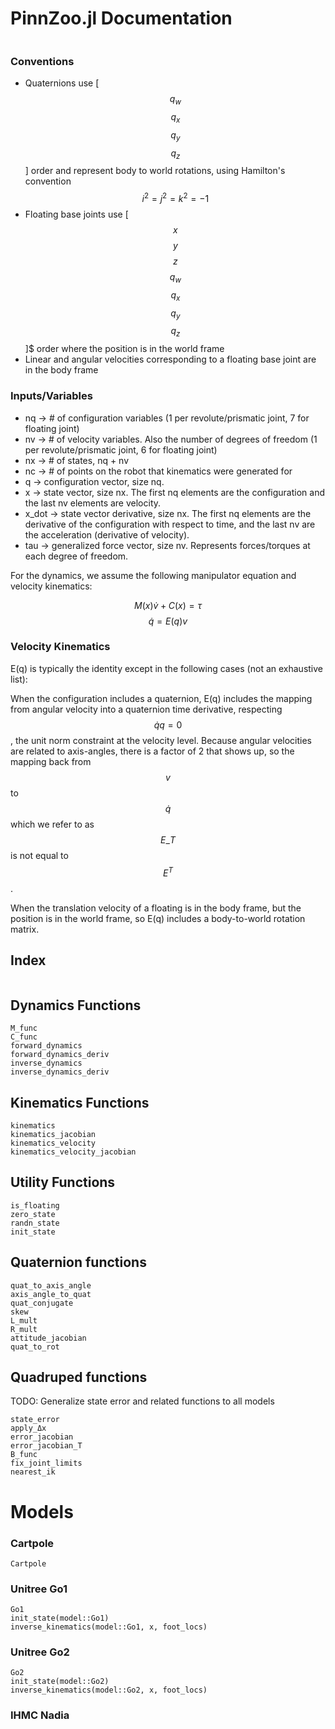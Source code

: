 # PinnZoo.jl Documentation

```@contents
```

### Conventions
- Quaternions use \[$$q_w$$ $$q_x$$ $$q_y$$ $$q_z$$\] order and represent body to world rotations, using Hamilton's convention $$i^2 = j^2 = k^2 = -1$$
- Floating base joints use \[$$x$$ $$y$$ $$z$$ $$q_w$$ $$q_x$$ $$q_y$$ $$q_z$$\]$ order where the position is in the world frame
- Linear and angular velocities corresponding to a floating base joint are in the body frame

### Inputs/Variables
- nq $\rightarrow$ # of configuration variables (1 per revolute/prismatic joint, 7 for floating joint)
- nv $\rightarrow$ # of velocity variables. Also the number of degrees of freedom (1 per revolute/prismatic joint, 6 for floating joint)
- nx $\rightarrow$ # of states, nq + nv
- nc $\rightarrow$ # of points on the robot that kinematics were generated for
- q $\rightarrow$ configuration vector, size nq.
- x $\rightarrow$ state vector, size nx. The first nq elements are the configuration and the last nv elements are velocity.
- x_dot $\rightarrow$ state vector derivative, size nx. The first nq elements are the derivative of the configuration with respect to time, and the last nv are the acceleration (derivative of velocity). 
- tau $\rightarrow$ generalized force vector, size nv. Represents forces/torques at each degree of freedom.

For the dynamics, we assume the following manipulator equation and velocity kinematics:

$$M(x)\dot{v} + C(x) = \tau$$
$$\dot{q} = E(q)v$$

### Velocity Kinematics
E(q) is typically the identity except in the following cases (not an exhaustive list):

When the configuration includes a quaternion, E(q) includes the mapping from angular velocity into a quaternion time derivative, respecting $$\dot{q}q = 0$$, the unit norm
constraint at the velocity level. Because angular velocities are related to axis-angles, there is a factor of 2 that shows up, so the mapping back from $$v$$ to $$\dot{q}$$ which
we refer to as $$E\_T$$ is not equal to $$E^T$$.

When the translation velocity of a floating is in the body frame, but the position is in the world frame, so E(q) includes a body-to-world rotation matrix.

## Index

```@index
```

## Dynamics Functions
```@docs
M_func
C_func
forward_dynamics
forward_dynamics_deriv
inverse_dynamics
inverse_dynamics_deriv
```

## Kinematics Functions
```@docs
kinematics
kinematics_jacobian
kinematics_velocity
kinematics_velocity_jacobian
```

## Utility Functions
```@docs
is_floating
zero_state
randn_state
init_state
```

## Quaternion functions
```@docs
quat_to_axis_angle
axis_angle_to_quat
quat_conjugate
skew
L_mult
R_mult
attitude_jacobian
quat_to_rot
```

## Quadruped functions
TODO: Generalize state error and related functions to all models
```@docs
state_error
apply_Δx
error_jacobian
error_jacobian_T
B_func
fix_joint_limits
nearest_ik
```

# Models
### Cartpole
```@docs
Cartpole
```

### Unitree Go1
```@docs
Go1
init_state(model::Go1)
inverse_kinematics(model::Go1, x, foot_locs)
```

### Unitree Go2
```@docs
Go2
init_state(model::Go2)
inverse_kinematics(model::Go2, x, foot_locs)
```

### IHMC Nadia